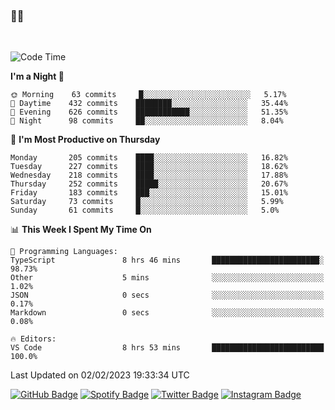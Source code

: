 ### 🤙🍺

<!-- <a href="https://github-readme-stats.vercel.app/api?username=hzak2xx&count_private=true&show_icons=true&theme=dracula">
  <img align="center" src="https://github-readme-stats.vercel.app/api?username=hzak2xx&count_private=true&show_icons=true&theme=dracula" />
</a>
</br> -->
</br>

<!--START_SECTION:waka-->
![Code Time](http://img.shields.io/badge/Code%20Time-2%2C149%20hrs%2026%20mins-blue)

**I'm a Night 🦉** 

```text
🌞 Morning    63 commits     █░░░░░░░░░░░░░░░░░░░░░░░░   5.17% 
🌆 Daytime    432 commits    ████████░░░░░░░░░░░░░░░░░   35.44% 
🌃 Evening    626 commits    ████████████░░░░░░░░░░░░░   51.35% 
🌙 Night      98 commits     ██░░░░░░░░░░░░░░░░░░░░░░░   8.04%

```
📅 **I'm Most Productive on Thursday** 

```text
Monday       205 commits    ████░░░░░░░░░░░░░░░░░░░░░   16.82% 
Tuesday      227 commits    ████░░░░░░░░░░░░░░░░░░░░░   18.62% 
Wednesday    218 commits    ████░░░░░░░░░░░░░░░░░░░░░   17.88% 
Thursday     252 commits    █████░░░░░░░░░░░░░░░░░░░░   20.67% 
Friday       183 commits    ███░░░░░░░░░░░░░░░░░░░░░░   15.01% 
Saturday     73 commits     █░░░░░░░░░░░░░░░░░░░░░░░░   5.99% 
Sunday       61 commits     █░░░░░░░░░░░░░░░░░░░░░░░░   5.0%

```


📊 **This Week I Spent My Time On** 

```text
💬 Programming Languages: 
TypeScript               8 hrs 46 mins       ████████████████████████░   98.73% 
Other                    5 mins              ░░░░░░░░░░░░░░░░░░░░░░░░░   1.02% 
JSON                     0 secs              ░░░░░░░░░░░░░░░░░░░░░░░░░   0.17% 
Markdown                 0 secs              ░░░░░░░░░░░░░░░░░░░░░░░░░   0.08%

🔥 Editors: 
VS Code                  8 hrs 53 mins       █████████████████████████   100.0%

```


 Last Updated on 02/02/2023 19:33:34 UTC
<!--END_SECTION:waka-->

[![GitHub Badge](https://img.shields.io/badge/GitHub-100000?style=for-the-badge&logo=github&logoColor=white)](https://github.com/hzak2xx)
[![Spotify Badge](https://img.shields.io/badge/Spotify-1ED760?&style=for-the-badge&logo=spotify&logoColor=white)](https://open.spotify.com/user/uf90s6sbbh75a1mt44clkhkvf)
[![Twitter Badge](https://img.shields.io/badge/Twitter-1DA1F2?style=for-the-badge&logo=twitter&logoColor=white)](https://twitter.com/hzak2xx)
[![Instagram Badge](https://img.shields.io/badge/Instagram-E4405F?style=for-the-badge&logo=instagram&logoColor=white)](https://www.instagram.com/hzak2xx/)
